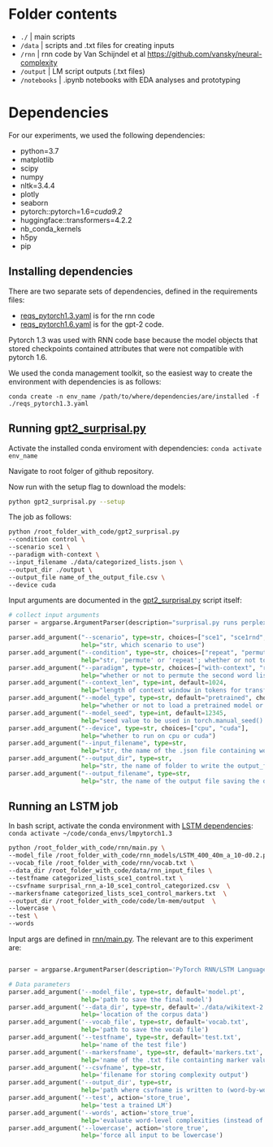 # Folder contents

- `./`         |  main scripts
- `/data`      |  scripts and .txt files for creating inputs
- `/rnn` |  rnn code by Van Schijndel et al https://github.com/vansky/neural-complexity
- `/output`    |  LM script outputs (.txt files)
- `/notebooks` |  .ipynb notebooks with EDA analyses and prototyping

# Dependencies

For our experiments, we used the following dependencies:

  - python=3.7
  - matplotlib
  - scipy
  - numpy
  - nltk=3.4.4
  - plotly
  - seaborn
  - pytorch::pytorch=1.6=*cuda9.2*
  - huggingface::transformers=4.2.2
  - nb_conda_kernels
  - h5py
  - pip

## Installing dependencies

There are two separate sets of dependencies, defined in the requirements files:
- [reqs_pytorch1.3.yaml](https://github.com/KristijanArmeni/neural-lm-mem/blob/main/reqs_pytorch1.3.yaml) is for the rnn code
- [reqs_pytorch1.6.yaml](https://github.com/KristijanArmeni/neural-lm-mem/blob/main/reqs_pytorch1.6.yaml) is for the gpt-2 code.

Pytorch 1.3 was used with RNN code base because the model objects that stored checkpoints contained attributes that were not compatible with pytorch 1.6.

We used the conda management toolkit, so the easiest way to create the environment with dependencies is as follows:

`conda create -n env_name /path/to/where/dependencies/are/installed -f ./reqs_pytorch1.3.yaml`

## Running [gpt2_surprisal.py](https://github.com/KristijanArmeni/neural-lm-mem/blob/main/gpt2_surprisal.py)

Activate the installed conda enviroment with dependencies:
`conda activate env_name`

Navigate to root folger of github repository.

Now run with the setup flag to download the models:
```bash
python gpt2_surprisal.py --setup
```

The job as follows:
```bash
python /root_folder_with_code/gpt2_surprisal.py
--condition control \
--scenario sce1 \
--paradigm with-context \
--input_filename ./data/categorized_lists.json \
--output_dir ./output \
--output_file name_of_the_output_file.csv \
--device cuda
```

Input arguments are documented in the [gpt2_surprisal.py](https://github.com/KristijanArmeni/neural-lm-mem/blob/main/gpt2_surprisal.py) script itself:

```python
# collect input arguments
parser = argparse.ArgumentParser(description="surprisal.py runs perplexity experiment")

parser.add_argument("--scenario", type=str, choices=["sce1", "sce1rnd", "sce2", "sce3"],
                    help="str, which scenario to use")
parser.add_argument("--condition", type=str, choices=["repeat", "permute", "control"],
                    help="str, 'permute' or 'repeat'; whether or not to permute the second word list")
parser.add_argument("--paradigm", type=str, choices=["with-context", "repeated-ngrams"],
                    help="whether or not to permute the second word list")
parser.add_argument("--context_len", type=int, default=1024,
                    help="length of context window in tokens for transformers")
parser.add_argument("--model_type", type=str, default="pretrained", choices=["pretrained", "random", "random-att"],
                    help="whether or not to load a pretrained model or initialize randomly")
parser.add_argument("--model_seed", type=int, default=12345,
                    help="seed value to be used in torch.manual_seed() prior to calling GPT2Model()")
parser.add_argument("--device", type=str, choices=["cpu", "cuda"],
                    help="whether to run on cpu or cuda")
parser.add_argument("--input_filename", type=str,
                    help="str, the name of the .json file containing word lists")
parser.add_argument("--output_dir", type=str,
                    help="str, the name of folder to write the output_filename in")
parser.add_argument("--output_filename", type=str,
                    help="str, the name of the output file saving the dataframe")
```

## Running an LSTM job

In bash script, activate the conda environment with [LSTM dependencies](https://github.com/KristijanArmeni/neural-lm-mem/blob/main/reqs_pytorch1.3.yaml):
`conda activate ~/code/conda_envs/lmpytorch1.3`

```bash
python /root_folder_with_code/rnn/main.py \
--model_file /root_folder_with_code/rnn_models/LSTM_400_40m_a_10-d0.2.pt \
--vocab_file /root_folder_with_code/rnn/vocab.txt \
--data_dir /root_folder_with_code/data/rnn_input_files \
--testfname categorized_lists_sce1_control.txt \
--csvfname surprisal_rnn_a-10_sce1_control_categorized.csv  \
--markersfname categorized_lists_sce1_control_markers.txt  \
--output_dir /root_folder_with_code/code/lm-mem/output  \
--lowercase \
--test \
--words
```

Input args are defined in [rnn/main.py](https://github.com/KristijanArmeni/neural-lm-mem/blob/main/rnn/main.py).
The relevant are to this experiment are:

```python

parser = argparse.ArgumentParser(description='PyTorch RNN/LSTM Language Model')

# Data parameters
parser.add_argument('--model_file', type=str, default='model.pt',
                    help='path to save the final model')
parser.add_argument('--data_dir', type=str, default='./data/wikitext-2',
                    help='location of the corpus data')
parser.add_argument('--vocab_file', type=str, default='vocab.txt',
                    help='path to save the vocab file')
parser.add_argument('--testfname', type=str, default='test.txt',
                    help='name of the test file')
parser.add_argument('--markersfname', type=str, default='markers.txt',
                    help='name of the .txt file containting marker values for each token')
parser.add_argument('--csvfname', type=str,
                    help='filename for storing complexity output')
parser.add_argument('--output_dir', type=str,
                    help='path where csvfname is written to (word-by-word complexity output)')
parser.add_argument('--test', action='store_true',
                    help='test a trained LM')
parser.add_argument('--words', action='store_true',
                    help='evaluate word-level complexities (instead of sentence-level loss)')
parser.add_argument('--lowercase', action='store_true',
                    help='force all input to be lowercase')

```
